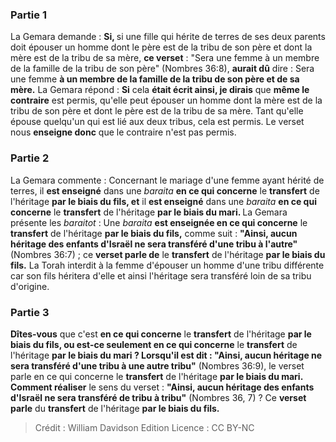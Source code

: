 
### Partie 1
La Gemara demande : <b>Si, </b> si une fille qui hérite de terres de ses deux parents doit épouser un homme dont le père est de la tribu de son père et dont la mère est de la tribu de sa mère, <b>ce verset</b> : "Sera une femme à un membre de la famille de la tribu de son père" (Nombres 36:8), <b>aurait dû</b> dire : Sera une femme <b>à un membre de la famille de la tribu de son père et de sa mère.</b> La Gemara répond : <b>Si</b> cela <b>était écrit ainsi, je dirais</b> que <b>même le contraire</b> est permis, qu'elle peut épouser un homme dont la mère est de la tribu de son père et dont le père est de la tribu de sa mère. Tant qu'elle épouse quelqu'un qui est lié aux deux tribus, cela est permis. Le verset nous <b>enseigne donc</b> que le contraire n'est pas permis.

### Partie 2
La Gemara commente : Concernant le mariage d'une femme ayant hérité de terres, il <b>est enseigné</b> dans une <i>baraita</i> <b>en ce qui concerne</b> le <b>transfert</b> de l'héritage <b>par le biais du fils, et</b> il <b>est enseigné</b> dans une <i>baraita</i> <b>en ce qui concerne</b> le <b>transfert</b> de l'héritage <b>par le biais du mari. </b> La Gemara présente les <i>baraitot</i> : Une <i>baraita</i> <b>est enseignée en ce qui concerne</b> le <b>transfert</b> de l'héritage <b>par le biais du fils,</b> comme suit : <b>"Ainsi, aucun héritage des enfants d'Israël ne sera transféré d'une tribu à l'autre"</b> (Nombres 36:7) ; ce <b>verset parle de</b> le <b>transfert</b> de l'héritage <b>par le biais du fils.</b> La Torah interdit à la femme d'épouser un homme d'une tribu différente car son fils héritera d'elle et ainsi l'héritage sera transféré loin de sa tribu d'origine.

### Partie 3
<b>Dîtes-vous</b> que c'est <b>en ce qui concerne</b> le <b>transfert</b> de l'héritage <b>par le biais du fils, ou est-ce seulement en ce qui concerne</b> le <b>transfert</b> de l'héritage <b>par le biais du mari ? Lorsqu'il est dit : "Ainsi, aucun héritage ne sera transféré d'une tribu à une autre tribu"</b> (Nombres 36:9), le verset parle en ce qui concerne</b> le <b>transfert</b> de l'héritage <b>par le biais du mari. Comment réaliser</b> le sens du verset : <b>"Ainsi, aucun héritage des enfants d'Israël ne sera transféré de tribu à tribu"</b> (Nombres 36, 7) ? Ce <b>verset parle</b> du <b>transfert</b> de l'héritage <b>par le biais du fils.</b>

>Crédit : William Davidson Edition
>Licence : CC BY-NC